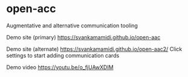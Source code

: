 # open-acc
Augmentative and alternative communication tooling

Demo site (primary) https://svankamamidi.github.io/open-aac

Demo site (alternate) https://svankamamidi.github.io/open-aac2/
  Click settings to start adding communication cards

Demo video https://youtu.be/o_fjUAwXDIM
